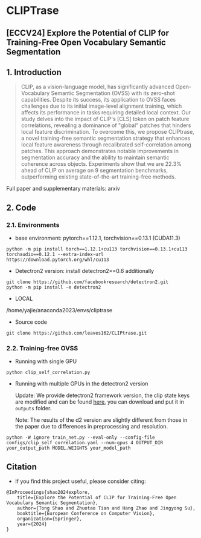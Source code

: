 # CLIPTrase

## [ECCV24] Explore the Potential of CLIP for Training-Free Open Vocabulary Semantic Segmentation

## 1. Introduction
> CLIP, as a vision-language model, has significantly advanced Open-Vocabulary Semantic Segmentation (OVSS) with its zero-shot capabilities. Despite its success, its application to OVSS faces challenges due to its initial image-level alignment training, which affects its performance in tasks requiring detailed local context. Our study delves into the impact of CLIP's [CLS] token on patch feature correlations, revealing a dominance of "global" patches that hinders local feature discrimination. To overcome this, we propose CLIPtrase, a novel training-free semantic segmentation strategy that enhances local feature awareness through recalibrated self-correlation among patches. This approach demonstrates notable improvements in segmentation accuracy and the ability to maintain semantic coherence across objects.
Experiments show that we are 22.3\% ahead of CLIP on average on 9 segmentation benchmarks, outperforming existing state-of-the-art training-free methods.

Full paper and supplementary materials: arxiv



## 2. Code

### 2.1. Environments

+ base environment: pytorch==1.12.1, torchvision==0.13.1 (CUDA11.3)
```
python -m pip install torch==1.12.1+cu113 torchvision==0.13.1+cu113 torchaudio==0.12.1 --extra-index-url https://download.pytorch.org/whl/cu113
```
+ Detectron2 version: install detectron2==0.6 additionally
```
git clone https://github.com/facebookresearch/detectron2.git
python -m pip install -e detectron2
```

+ LOCAL

/home/yajie/anaconda2023/envs/cliptrase
+ Source code 
```
git clone https://github.com/leaves162/CLIPtrase.git
```
### 2.2. Training-free OVSS
+ Running with single GPU
```
python clip_self_correlation.py
```
+ Running with multiple GPUs in the detectron2 version
  
  Update: We provide detectron2 framework version, the clip state keys are modified and can be found [here](https://drive.google.com/file/d/1mZtNhYCJzL1jDfc4oO6e7rqbKiKSBGz9/view?usp=drive_link), you can download and put it in `outputs` folder.
  
  Note: The results of the d2 version are slightly different from those in the paper due to differences in preprocessing and resolution.
```
python -W ignore train_net.py --eval-only --config-file configs/clip_self_correlation.yaml --num-gpus 4 OUTPUT_DIR your_output_path MODEL.WEIGHTS your_model_path
```


## Citation 
+ If you find this project useful, please consider citing:
```
@InProceedings{shao2024explore,
    title={Explore the Potential of CLIP for Training-Free Open Vocabulary Semantic Segmentation},
    author={Tong Shao and Zhuotao Tian and Hang Zhao and Jingyong Su},
    booktitle={European Conference on Computer Vision},
    organization={Springer},
    year={2024}
}
```


